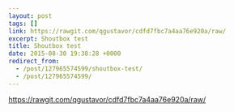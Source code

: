 ```yaml
---
layout: post
tags: []
link: https://rawgit.com/qgustavor/cdfd7fbc7a4aa76e920a/raw/
excerpt: Shoutbox test
title: Shoutbox test
date: 2015-08-30 19:38:28 +0000
redirect_from:
  - /post/127965574599/shoutbox-test/
  - /post/127965574599/
---
```


<https://rawgit.com/qgustavor/cdfd7fbc7a4aa76e920a/raw/>

